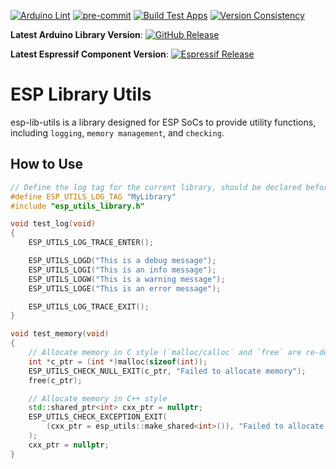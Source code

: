 [![Arduino Lint](https://github.com/esp-arduino-libs/esp-lib-utils/actions/workflows/arduino_lint.yml/badge.svg)](https://github.com/esp-arduino-libs/esp-lib-utils/actions/workflows/arduino_lint.yml) [![pre-commit](https://github.com/esp-arduino-libs/esp-lib-utils/actions/workflows/pre-commit.yml/badge.svg)](https://github.com/esp-arduino-libs/esp-lib-utils/actions/workflows/pre-commit.yml) [![Build Test Apps](https://github.com/esp-arduino-libs/esp-lib-utils/actions/workflows/build_test.yml/badge.svg)](https://github.com/esp-arduino-libs/esp-lib-utils/actions/workflows/build_test.yml) [![Version Consistency](https://github.com/esp-arduino-libs/esp-lib-utils/actions/workflows/check_lib_versions.yml/badge.svg)](https://github.com/esp-arduino-libs/esp-lib-utils/actions/workflows/check_lib_versions.yml)

**Latest Arduino Library Version**: [![GitHub Release](https://img.shields.io/github/v/release/esp-arduino-libs/esp-lib-utils)](https://github.com/esp-arduino-libs/esp-lib-utils/releases)

**Latest Espressif Component Version**: [![Espressif Release](https://components.espressif.com/components/espressif/esp-lib-utils/badge.svg)](https://components.espressif.com/components/espressif/esp-lib-utils)

# ESP Library Utils

esp-lib-utils is a library designed for ESP SoCs to provide utility functions, including `logging`, `memory management`, and `checking`.

## How to Use

```cpp
// Define the log tag for the current library, should be declared before `esp_utils_library.h`
#define ESP_UTILS_LOG_TAG "MyLibrary"
#include "esp_utils_library.h"

void test_log(void)
{
    ESP_UTILS_LOG_TRACE_ENTER();

    ESP_UTILS_LOGD("This is a debug message");
    ESP_UTILS_LOGI("This is an info message");
    ESP_UTILS_LOGW("This is a warning message");
    ESP_UTILS_LOGE("This is an error message");

    ESP_UTILS_LOG_TRACE_EXIT();
}

void test_memory(void)
{
    // Allocate memory in C style (`malloc/calloc` and `free` are re-defined by the library)
    int *c_ptr = (int *)malloc(sizeof(int));
    ESP_UTILS_CHECK_NULL_EXIT(c_ptr, "Failed to allocate memory");
    free(c_ptr);

    // Allocate memory in C++ style
    std::shared_ptr<int> cxx_ptr = nullptr;
    ESP_UTILS_CHECK_EXCEPTION_EXIT(
        (cxx_ptr = esp_utils::make_shared<int>()), "Failed to allocate memory"
    );
    cxx_ptr = nullptr;
}
```
